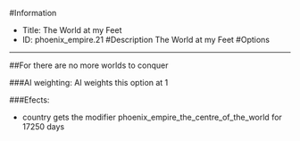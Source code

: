 #Information
 - Title: The World at my Feet
 - ID: phoenix_empire.21
#Description
The World at my Feet
#Options

___
##For there are no more worlds to conquer

###AI weighting:
AI weights this option at 1


###Efects:<ul><li>country gets the modifier phoenix_empire_the_centre_of_the_world for 17250 days</li></ul>
